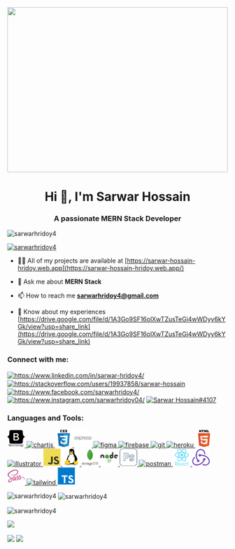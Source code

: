 <div style="width:100%;height:0;padding-bottom:75%;position:relative;"><img src="https://media.giphy.com/media/qgQUggAC3Pfv687qPC/giphy.gif" width="100%" height="100%" style="position:absolute" frameBorder="0" class="giphy-embed" allowFullScreen></img></div>


<h1 align="center">Hi 👋, I'm Sarwar Hossain</h1>
<h3 align="center">A passionate MERN Stack Developer</h3>

<p align="left"> <img src="https://komarev.com/ghpvc/?username=sarwarhridoy4&label=Profile%20views&color=0e75b6&style=flat" alt="sarwarhridoy4" /> </p>

<p align="left"> <a href="https://github.com/ryo-ma/github-profile-trophy"><img src="https://github-profile-trophy.vercel.app/?username=sarwarhridoy4" alt="sarwarhridoy4" /></a> </p>

- 👨‍💻 All of my projects are available at [https://sarwar-hossain-hridoy.web.app](https://sarwar-hossain-hridoy.web.app/)

- 💬 Ask me about **MERN Stack**

- 📫 How to reach me **sarwarhridoy4@gmail.com**

- 📄 Know about my experiences [https://drive.google.com/file/d/1A3Go9SF16olXwTZusTeGi4wWDyy6kYGk/view?usp=share_link](https://drive.google.com/file/d/1A3Go9SF16olXwTZusTeGi4wWDyy6kYGk/view?usp=share_link)

<h3 align="left">Connect with me:</h3>
<p align="left">
<a href="https://linkedin.com/in/https://www.linkedin.com/in/sarwar-hridoy4/" target="blank"><img align="center" src="https://raw.githubusercontent.com/rahuldkjain/github-profile-readme-generator/master/src/images/icons/Social/linked-in-alt.svg" alt="https://www.linkedin.com/in/sarwar-hridoy4/" height="30" width="40" /></a>
<a href="https://stackoverflow.com/users/https://stackoverflow.com/users/19937858/sarwar-hossain" target="blank"><img align="center" src="https://raw.githubusercontent.com/rahuldkjain/github-profile-readme-generator/master/src/images/icons/Social/stack-overflow.svg" alt="https://stackoverflow.com/users/19937858/sarwar-hossain" height="30" width="40" /></a>
<a href="https://fb.com/https://www.facebook.com/sarwarhridoy4/" target="blank"><img align="center" src="https://raw.githubusercontent.com/rahuldkjain/github-profile-readme-generator/master/src/images/icons/Social/facebook.svg" alt="https://www.facebook.com/sarwarhridoy4/" height="30" width="40" /></a>
<a href="https://instagram.com/https://www.instagram.com/sarwarhridoy04/" target="blank"><img align="center" src="https://raw.githubusercontent.com/rahuldkjain/github-profile-readme-generator/master/src/images/icons/Social/instagram.svg" alt="https://www.instagram.com/sarwarhridoy04/" height="30" width="40" /></a>
<a href="https://discord.gg/Sarwar Hossain#4107" target="blank"><img align="center" src="https://raw.githubusercontent.com/rahuldkjain/github-profile-readme-generator/master/src/images/icons/Social/discord.svg" alt="Sarwar Hossain#4107" height="30" width="40" /></a>
</p>

<h3 align="left">Languages and Tools:</h3>
<p align="left"> <a href="https://getbootstrap.com" target="_blank" rel="noreferrer"> <img src="https://raw.githubusercontent.com/devicons/devicon/master/icons/bootstrap/bootstrap-plain-wordmark.svg" alt="bootstrap" width="40" height="40"/> </a> <a href="https://www.chartjs.org" target="_blank" rel="noreferrer"> <img src="https://www.chartjs.org/media/logo-title.svg" alt="chartjs" width="40" height="40"/> </a> <a href="https://www.w3schools.com/css/" target="_blank" rel="noreferrer"> <img src="https://raw.githubusercontent.com/devicons/devicon/master/icons/css3/css3-original-wordmark.svg" alt="css3" width="40" height="40"/> </a> <a href="https://expressjs.com" target="_blank" rel="noreferrer"> <img src="https://raw.githubusercontent.com/devicons/devicon/master/icons/express/express-original-wordmark.svg" alt="express" width="40" height="40"/> </a> <a href="https://www.figma.com/" target="_blank" rel="noreferrer"> <img src="https://www.vectorlogo.zone/logos/figma/figma-icon.svg" alt="figma" width="40" height="40"/> </a> <a href="https://firebase.google.com/" target="_blank" rel="noreferrer"> <img src="https://www.vectorlogo.zone/logos/firebase/firebase-icon.svg" alt="firebase" width="40" height="40"/> </a> <a href="https://git-scm.com/" target="_blank" rel="noreferrer"> <img src="https://www.vectorlogo.zone/logos/git-scm/git-scm-icon.svg" alt="git" width="40" height="40"/> </a> <a href="https://heroku.com" target="_blank" rel="noreferrer"> <img src="https://www.vectorlogo.zone/logos/heroku/heroku-icon.svg" alt="heroku" width="40" height="40"/> </a> <a href="https://www.w3.org/html/" target="_blank" rel="noreferrer"> <img src="https://raw.githubusercontent.com/devicons/devicon/master/icons/html5/html5-original-wordmark.svg" alt="html5" width="40" height="40"/> </a> <a href="https://www.adobe.com/in/products/illustrator.html" target="_blank" rel="noreferrer"> <img src="https://www.vectorlogo.zone/logos/adobe_illustrator/adobe_illustrator-icon.svg" alt="illustrator" width="40" height="40"/> </a> <a href="https://developer.mozilla.org/en-US/docs/Web/JavaScript" target="_blank" rel="noreferrer"> <img src="https://raw.githubusercontent.com/devicons/devicon/master/icons/javascript/javascript-original.svg" alt="javascript" width="40" height="40"/> </a> <a href="https://www.linux.org/" target="_blank" rel="noreferrer"> <img src="https://raw.githubusercontent.com/devicons/devicon/master/icons/linux/linux-original.svg" alt="linux" width="40" height="40"/> </a> <a href="https://www.mongodb.com/" target="_blank" rel="noreferrer"> <img src="https://raw.githubusercontent.com/devicons/devicon/master/icons/mongodb/mongodb-original-wordmark.svg" alt="mongodb" width="40" height="40"/> </a> <a href="https://nodejs.org" target="_blank" rel="noreferrer"> <img src="https://raw.githubusercontent.com/devicons/devicon/master/icons/nodejs/nodejs-original-wordmark.svg" alt="nodejs" width="40" height="40"/> </a> <a href="https://www.photoshop.com/en" target="_blank" rel="noreferrer"> <img src="https://raw.githubusercontent.com/devicons/devicon/master/icons/photoshop/photoshop-line.svg" alt="photoshop" width="40" height="40"/> </a> <a href="https://postman.com" target="_blank" rel="noreferrer"> <img src="https://www.vectorlogo.zone/logos/getpostman/getpostman-icon.svg" alt="postman" width="40" height="40"/> </a> <a href="https://reactjs.org/" target="_blank" rel="noreferrer"> <img src="https://raw.githubusercontent.com/devicons/devicon/master/icons/react/react-original-wordmark.svg" alt="react" width="40" height="40"/> </a> <a href="https://redux.js.org" target="_blank" rel="noreferrer"> <img src="https://raw.githubusercontent.com/devicons/devicon/master/icons/redux/redux-original.svg" alt="redux" width="40" height="40"/> </a> <a href="https://sass-lang.com" target="_blank" rel="noreferrer"> <img src="https://raw.githubusercontent.com/devicons/devicon/master/icons/sass/sass-original.svg" alt="sass" width="40" height="40"/> </a> <a href="https://tailwindcss.com/" target="_blank" rel="noreferrer"> <img src="https://www.vectorlogo.zone/logos/tailwindcss/tailwindcss-icon.svg" alt="tailwind" width="40" height="40"/> </a> <a href="https://www.typescriptlang.org/" target="_blank" rel="noreferrer"> <img src="https://raw.githubusercontent.com/devicons/devicon/master/icons/typescript/typescript-original.svg" alt="typescript" width="40" height="40"/> </a> </p>

<p><img align="left" src="https://github-readme-stats.vercel.app/api/top-langs?username=sarwarhridoy4&show_icons=true&locale=en&layout=compact" alt="sarwarhridoy4" /></p>

<p>&nbsp;<img align="center" src="https://github-readme-stats.vercel.app/api?username=sarwarhridoy4&show_icons=true&locale=en" alt="sarwarhridoy4" /></p>

<p><img align="center" src="https://github-readme-streak-stats.herokuapp.com/?user=sarwarhridoy4&" alt="sarwarhridoy4" /></p>


![](http://github-profile-summary-cards.vercel.app/api/cards/repos-per-language?username=sarwarhridoy4&theme=github_dark)

![](http://github-profile-summary-cards.vercel.app/api/cards/most-commit-language?username=sarwarhridoy4&theme=github_dark)
![](http://github-profile-summary-cards.vercel.app/api/cards/profile-details?username=sarwarhridoy4&theme=github_dark)



